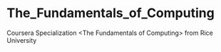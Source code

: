 # The_Fundamentals_of_Computing
Coursera Specialization &lt;The Fundamentals of Computing> from Rice University
